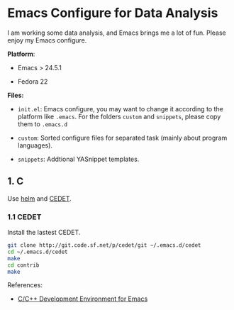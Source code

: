 # Emacs Configure for Data Analysis #

I am working some data analysis, and Emacs brings me a lot of fun. Please enjoy my Emacs configure.

**Platform**:

* Emacs > 24.5.1

* Fedora 22

**Files:**
* `init.el`: Emacs configure, you may want to change it according to the platform like `.emacs`. For the folders `custom` and `snippets`, please copy them to `.emacs.d`

* `custom`: Sorted configure files for separated task (mainly about program languages).

* `snippets`: Addtional YASnippet templates.




## 1. C ##

Use [helm](https://github.com/emacs-helm/helm) and [CEDET](http://cedet.sourceforge.net/).

### 1.1 CEDET ###

Install the lastest CEDET.

``` bash
git clone http://git.code.sf.net/p/cedet/git ~/.emacs.d/cedet
cd ~/.emacs.d/cedet
make
cd contrib
make
```






References:

* [C/C++ Development Environment for Emacs](https://tuhdo.github.io/c-ide.html) 




